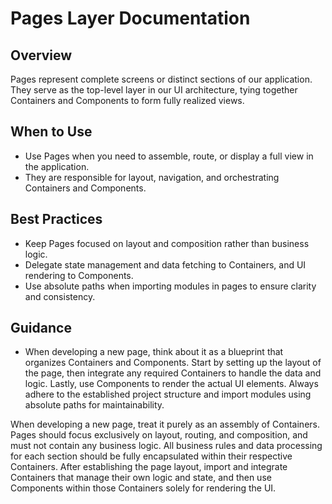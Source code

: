 # Pages Layer Documentation

## Overview

Pages represent complete screens or distinct sections of our application. They serve as the top-level layer in our UI architecture, tying together Containers and Components to form fully realized views.

## When to Use

- Use Pages when you need to assemble, route, or display a full view in the application.
- They are responsible for layout, navigation, and orchestrating Containers and Components.

## Best Practices

- Keep Pages focused on layout and composition rather than business logic.
- Delegate state management and data fetching to Containers, and UI rendering to Components.
- Use absolute paths when importing modules in pages to ensure clarity and consistency.

## Guidance

- When developing a new page, think about it as a blueprint that organizes Containers and Components. Start by setting up the layout of the page, then integrate any required Containers to handle the data and logic. Lastly, use Components to render the actual UI elements. Always adhere to the established project structure and import modules using absolute paths for maintainability.

When developing a new page, treat it purely as an assembly of Containers. Pages should focus exclusively on layout, routing, and composition, and must not contain any business logic. All business rules and data processing for each section should be fully encapsulated within their respective Containers. After establishing the page layout, import and integrate Containers that manage their own logic and state, and then use Components within those Containers solely for rendering the UI.
